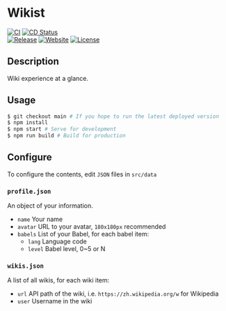 # Wikist
[![CI](https://github.com/lucka-me/wikist/workflows/CI/badge.svg)](https://github.com/lucka-me/wikist/actions?query=workflow%3ACI "CI Workflow") [![CD Status](https://github.com/lucka-me/wikist/workflows/CD/badge.svg)](https://github.com/lucka-me/wikist/actions?query=workflow%3ACD "CD Workflow")  
[![Release](https://img.shields.io/github/v/release/lucka-me/wikist)](https://github.com/lucka-me/wikist/releases/latest "Last release") [![Website](https://img.shields.io/website?url=https%3A%2F%2Flucka.moe%2Fwikist)](https://lucka.moe/wikist "Website") [![License](https://img.shields.io/github/license/lucka-me/wikist)](./LICENSE "License")

## Description

Wiki experience at a glance.

## Usage
```sh
$ git checkout main # If you hope to run the latest deployed version
$ npm install
$ npm start # Serve for development
$ npm run build # Build for production
```

## Configure
To configure the contents, edit `JSON` files in `src/data`

### `profile.json`
An object of your information.

- `name` Your name
- `avatar` URL to your avatar, `180x180px` recommended
- `babels` List of your Babel, for each babel item:
    - `lang` Language code
    - `level` Babel level, 0~5 or N

### `wikis.json`
A list of all wikis, for each wiki item:

- `url` API path of the wiki, i.e. `https://zh.wikipedia.org/w` for Wikipedia
- `user` Username in the wiki